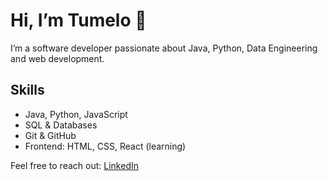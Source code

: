 # Hi, I’m Tumelo 👋

I’m a software developer passionate about Java, Python, Data Engineering and web development.

## Skills
- Java, Python, JavaScript
- SQL & Databases
- Git & GitHub
- Frontend: HTML, CSS, React (learning)

Feel free to reach out: [LinkedIn](https://linkedin.com/in/tumelo_ntsilo)

